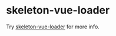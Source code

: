 # skeleton-vue-loader
Try [skeleton-vue-loader](https://github.com/abdulqudus001/vue-skeleton-loader#readmee) for more info.